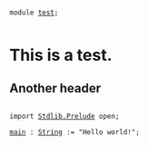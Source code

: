 <pre class="highlight"><code class="juvix"><pre class="src-content"><span class="ju-keyword">module</span> <span id="test:0"><span class="annot"><a href="http://127.0.0.1:8000/test.html#test:0" class="ju-code-link ju-module"><span class="annot"><a href="http://127.0.0.1:8000/test.html#test:0" class="ju-code-link ju-module"><span class="ju-module"><span class="ju-module">test</span></span></a></span></a></span></span><span class="ju-delimiter">;</span><br/></pre></code></pre>


# This is a test.

## Another header


<pre class="highlight"><code class="juvix"><pre class="src-content"><span class="ju-keyword">import</span> <span id="Stdlib.Prelude:0"><span class="annot"><a href="http://127.0.0.1:8000/Stdlib/Prelude.html#Stdlib.Prelude:0" class="ju-code-link ju-module"><span class="annot"><a href="http://127.0.0.1:8000/Stdlib/Prelude.html#Stdlib.Prelude:0" class="ju-code-link ju-module"><span class="ju-module"><span class="ju-module">Stdlib.Prelude</span></span></a></span></a></span></span> <span class="ju-keyword">open</span><span class="ju-delimiter">;</span><br/><br/><span id="test:1"><span class="annot"><a href="http://127.0.0.1:8000/test.html#test:1" class="ju-code-link ju-function"><span class="annot"><a href="http://127.0.0.1:8000/test.html#test:1" class="ju-code-link ju-function"><span class="ju-function">main</span></a></span></a></span></span> <span class="ju-keyword">:</span> <span class="annot"><a href="http://127.0.0.1:8000/Juvix/Builtin/V1/String.html#Juvix.Builtin.V1.String:1" class="ju-code-link ju-inductive"><span class="ju-axiom">String</span></a></span> <span class="ju-keyword">:=</span> <span class="ju-string">&quot;Hello world!&quot;</span><span class="ju-delimiter">;</span></pre></code></pre>

